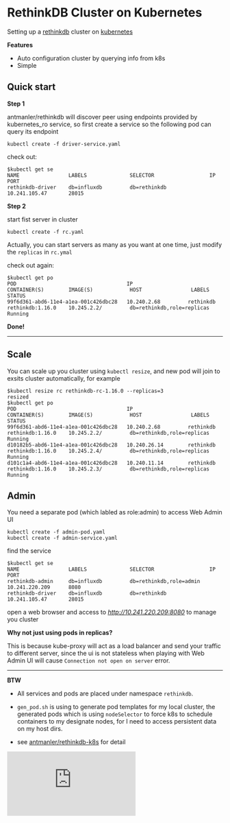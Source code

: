 RethinkDB Cluster on Kubernetes
==============================

Setting up a [rethinkdb](http://rethinkdb.com/) cluster on [kubernetes](http://kubernetes.io)

**Features**

 * Auto configuration cluster by querying info from k8s
 * Simple

Quick start
-----------

**Step 1**

antmanler/rethinkdb will discover peer using endpoints provided by kubernetes_ro service,
so first create a service so the following pod can query its endpoint

```shell
kubectl create -f driver-service.yaml
```

check out:

```shell
$kubectl get se
NAME                LABELS              SELECTOR                  IP                  PORT
rethinkdb-driver    db=influxdb         db=rethinkdb              10.241.105.47       28015
```

**Step 2**

start fist server in cluster

```shell
kubectl create -f rc.yaml
```

Actually, you can start servers as many as you want at one time, just modify the `replicas` in `rc.ymal`

check out again:

```shell
$kubectl get po
POD                                    IP                  CONTAINER(S)        IMAGE(S)            HOST                LABELS                       STATUS
99f6d361-abd6-11e4-a1ea-001c426dbc28   10.240.2.68         rethinkdb           rethinkdb:1.16.0    10.245.2.2/         db=rethinkdb,role=replicas   Running
```

**Done!**


---

Scale
-----

You can scale up you cluster using `kubectl resize`, and new pod will join to exsits cluster automatically, for example


```shell
$kubectl resize rc rethinkdb-rc-1.16.0 --replicas=3
resized
$kubectl get po
POD                                    IP                  CONTAINER(S)        IMAGE(S)            HOST                LABELS                       STATUS
99f6d361-abd6-11e4-a1ea-001c426dbc28   10.240.2.68         rethinkdb           rethinkdb:1.16.0    10.245.2.2/         db=rethinkdb,role=replicas   Running
d10182b5-abd6-11e4-a1ea-001c426dbc28   10.240.26.14        rethinkdb           rethinkdb:1.16.0    10.245.2.4/         db=rethinkdb,role=replicas   Running
d101c1a4-abd6-11e4-a1ea-001c426dbc28   10.240.11.14        rethinkdb           rethinkdb:1.16.0    10.245.2.3/         db=rethinkdb,role=replicas   Running
```

Admin
-----

You need a separate pod (which labled as role:admin) to access Web Admin UI

```shell
kubectl create -f admin-pod.yaml
kubectl create -f admin-service.yaml
```

find the service

```shell
$kubectl get se
NAME                LABELS              SELECTOR                  IP                  PORT
rethinkdb-admin     db=influxdb         db=rethinkdb,role=admin   10.241.220.209      8080
rethinkdb-driver    db=influxdb         db=rethinkdb              10.241.105.47       28015
```

open a web browser and access to *http://10.241.220.209:8080* to manage you cluster

**Why not just using pods in replicas?**

This is because kube-proxy will act as a load balancer and send your traffic to different server,
since the ui is not stateless when playing with Web Admin UI will cause `Connection not open on server` error.


- - -

**BTW**

  * All services and pods are placed under namespace `rethinkdb`.

  * `gen_pod.sh` is using to generate pod templates for my local cluster,
the generated pods which is using `nodeSelector` to force k8s to schedule containers to my designate nodes, for I need to access persistent data on my host dirs.

  * see [antmanler/rethinkdb-k8s](https://github.com/antmanler/rethinkdb-k8s) for detail


[![Analytics](https://kubernetes-site.appspot.com/UA-36037335-10/GitHub/examples/rethinkdb/v1beta3/README.md?pixel)]()
